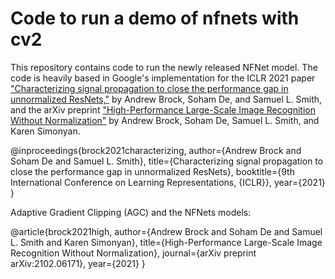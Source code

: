 # Code to run a demo of nfnets with cv2

This repository contains code to run the newly released NFNet model. The code is heavily based in Google's 
implementation for the ICLR 2021 paper
["Characterizing signal propagation to close the performance gap in unnormalized
ResNets,"](https://arxiv.org/abs/2102.06171) by Andrew Brock, Soham De, and
Samuel L. Smith, and the arXiv preprint ["High-Performance Large-Scale Image
Recognition Without Normalization"](http://dpmd.ai/06171) by
Andrew Brock, Soham De, Samuel L. Smith, and Karen Simonyan.




@inproceedings{brock2021characterizing,
  author={Andrew Brock and Soham De and Samuel L. Smith},
  title={Characterizing signal propagation to close the performance gap in
  unnormalized ResNets},
  booktitle={9th International Conference on Learning Representations, {ICLR}},
  year={2021}
}

Adaptive Gradient Clipping (AGC) and the NFNets models:

@article{brock2021high,
  author={Andrew Brock and Soham De and Samuel L. Smith and Karen Simonyan},
  title={High-Performance Large-Scale Image Recognition Without Normalization},
  journal={arXiv preprint arXiv:2102.06171},
  year={2021}
}

